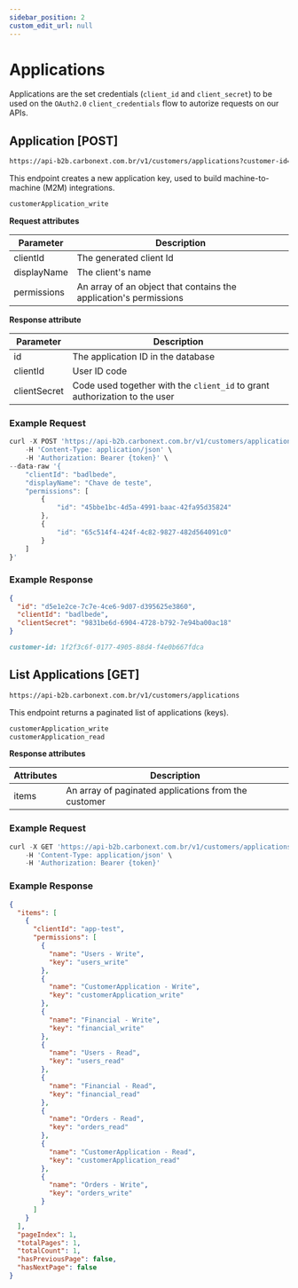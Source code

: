 ```yaml
---
sidebar_position: 2
custom_edit_url: null
---
```


# Applications

Applications are the set credentials (`client_id` and `client_secret`) to be used on the `OAuth2.0` `client_credentials` flow to autorize requests on our APIs.

## Application [POST]

```md title="BASE URL"
https://api-b2b.carbonext.com.br/v1/customers/applications?customer-id=1f2f3c6f-0177-4905-88d4-f4e0b667fdca
```

This endpoint creates a new application key, used to build machine-to-machine (M2M) integrations.

```md title="Required permissions"
customerApplication_write
```

**Request attributes**

| Parameter   | Description                                                    |
| ----------- | -------------------------------------------------------------- |
| clientId    | The generated client Id                                        |
| displayName | The client's name                                              |
| permissions | An array of an object that contains the application's permissions |

**Response attribute**

| Parameter    | Description                                                                |
| ------------ | -------------------------------------------------------------------------- |
| id           | The application ID in the database                                         |
| clientId     | User ID code                                                               |
| clientSecret | Code used together with the `client_id` to grant authorization to the user |

### Example Request

```javascript
curl -X POST 'https://api-b2b.carbonext.com.br/v1/customers/applications?customer-id=1f2f3c6f-0177-4905-88d4-f4e0b667fdca' \
    -H 'Content-Type: application/json' \
    -H 'Authorization: Bearer {token}' \
--data-raw '{
    "clientId": "badlbede",
    "displayName": "Chave de teste",
    "permissions": [
        {
            "id": "45bbe1bc-4d5a-4991-baac-42fa95d35824"
        },
        {
            "id": "65c514f4-424f-4c82-9827-482d564091c0"
        }
    ]
}'
```

### Example Response

```json
{
  "id": "d5e1e2ce-7c7e-4ce6-9d07-d395625e3860",
  "clientId": "badlbede",
  "clientSecret": "9831be6d-6904-4728-b792-7e94ba00ac18"
}
```

```md title="Params"
customer-id: 1f2f3c6f-0177-4905-88d4-f4e0b667fdca
```

## List Applications [GET]

```md title="BASE URL"
https://api-b2b.carbonext.com.br/v1/customers/applications
```

This endpoint returns a paginated list of applications (keys).

```md title="Required permissions"
customerApplication_write
customerApplication_read
```

**Response attributes**

| Attributes | Description                                          |
| ---------- | ---------------------------------------------------- |
| items      | An array of paginated applications from the customer |

### Example Request

```javascript
curl -X GET 'https://api-b2b.carbonext.com.br/v1/customers/applications' \
    -H 'Content-Type: application/json' \
    -H 'Authorization: Bearer {token}'
```

### Example Response

```json
{
  "items": [
    {
      "clientId": "app-test",
      "permissions": [
        {
          "name": "Users - Write",
          "key": "users_write"
        },
        {
          "name": "CustomerApplication - Write",
          "key": "customerApplication_write"
        },
        {
          "name": "Financial - Write",
          "key": "financial_write"
        },
        {
          "name": "Users - Read",
          "key": "users_read"
        },
        {
          "name": "Financial - Read",
          "key": "financial_read"
        },
        {
          "name": "Orders - Read",
          "key": "orders_read"
        },
        {
          "name": "CustomerApplication - Read",
          "key": "customerApplication_read"
        },
        {
          "name": "Orders - Write",
          "key": "orders_write"
        }
      ]
    }
  ],
  "pageIndex": 1,
  "totalPages": 1,
  "totalCount": 1,
  "hasPreviousPage": false,
  "hasNextPage": false
}
```

